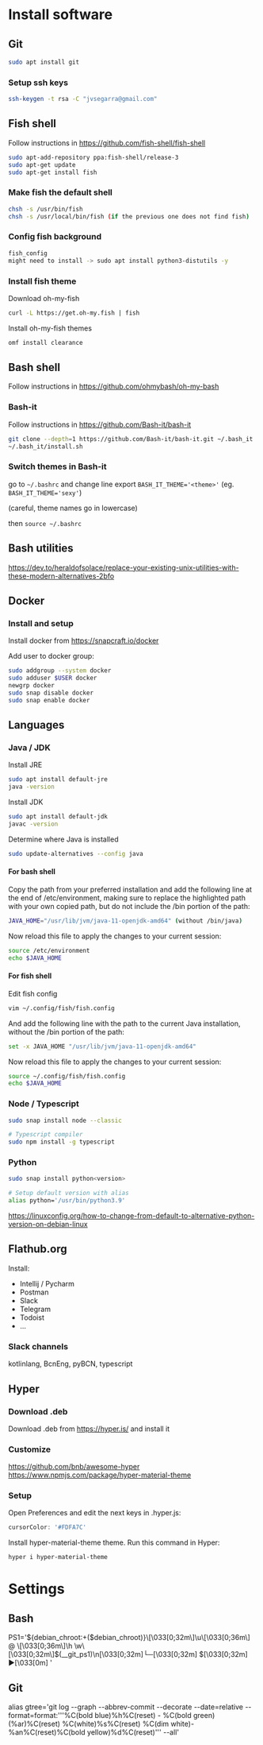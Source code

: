 # Install software
## Git
```bash
sudo apt install git
```

### Setup ssh keys
```bash
ssh-keygen -t rsa -C "jvsegarra@gmail.com"
```

## Fish shell
Follow instructions in <https://github.com/fish-shell/fish-shell>

```bash
sudo apt-add-repository ppa:fish-shell/release-3
sudo apt-get update
sudo apt-get install fish
```

### Make fish the default shell
```bash
chsh -s /usr/bin/fish
chsh -s /usr/local/bin/fish (if the previous one does not find fish)
```

### Config fish background
```bash
fish_config
might need to install -> sudo apt install python3-distutils -y 
```

### Install fish theme
Download oh-my-fish
```bash
curl -L https://get.oh-my.fish | fish
```

Install oh-my-fish themes
```bash
omf install clearance
```

## Bash shell
Follow instructions in <https://github.com/ohmybash/oh-my-bash>

### Bash-it
Follow instructions in <https://github.com/Bash-it/bash-it>

```bash
git clone --depth=1 https://github.com/Bash-it/bash-it.git ~/.bash_it
~/.bash_it/install.sh
```
### Switch themes in Bash-it
go to ```~/.bashrc``` and change line export ```BASH_IT_THEME='<theme>'``` (eg. ```BASH_IT_THEME='sexy'```)

(careful, theme names go in lowercase)

then ```source ~/.bashrc```

## Bash utilities
<https://dev.to/heraldofsolace/replace-your-existing-unix-utilities-with-these-modern-alternatives-2bfo>

## Docker
### Install and setup
Install docker from <https://snapcraft.io/docker>

Add user to docker group:
```bash
sudo addgroup --system docker
sudo adduser $USER docker
newgrp docker
sudo snap disable docker
sudo snap enable docker
```

## Languages
### Java / JDK
Install JRE
```bash
sudo apt install default-jre
java -version
```

Install JDK
```bash
sudo apt install default-jdk
javac -version
```

Determine where Java is installed
```bash
sudo update-alternatives --config java
```

#### For bash shell
Copy the path from your preferred installation and add the following line at the end of /etc/environment, making sure to replace the highlighted path with your own copied path, but do not include the /bin portion of the path:
```bash
JAVA_HOME="/usr/lib/jvm/java-11-openjdk-amd64" (without /bin/java)
```

Now reload this file to apply the changes to your current session:
```bash
source /etc/environment
echo $JAVA_HOME
```

#### For fish shell
Edit fish config
```bash
vim ~/.config/fish/fish.config
```

And add the following line with the path to the current Java installation, without the /bin portion of the path:
```bash
set -x JAVA_HOME "/usr/lib/jvm/java-11-openjdk-amd64"
```

Now reload this file to apply the changes to your current session:
```bash
source ~/.config/fish/fish.config
echo $JAVA_HOME
```

### Node / Typescript
```bash
sudo snap install node --classic

# Typescript compiler
sudo npm install -g typescript
```

### Python
```bash
sudo snap install python<version>

# Setup default version with alias
alias python='/usr/bin/python3.9'
```
https://linuxconfig.org/how-to-change-from-default-to-alternative-python-version-on-debian-linux

## Flathub.org
Install:
- Intellij / Pycharm
- Postman
- Slack
- Telegram
- Todoist
- ...

### Slack channels
kotlinlang, BcnEng, pyBCN, typescript

## Hyper
### Download .deb
Download .deb from <https://hyper.is/> and install it

### Customize
https://github.com/bnb/awesome-hyper
https://www.npmjs.com/package/hyper-material-theme

### Setup
Open Preferences and edit the next keys in .hyper.js:
```javascript
cursorColor: '#FDFA7C'
```
Install hyper-material-theme theme. Run this command in Hyper:
```bash
hyper i hyper-material-theme
```

# Settings
## Bash

PS1='${debian_chroot:+($debian_chroot)}\[\033[0;32m\]\u\[\033[0;36m\] @ \[\033[0;36m\]\h \w\[\033[0;32m\]$(__git_ps1)\n\[\033[0;32m\]└─\[\033[0;32m\] \$\[\033[0;32m\] ▶\[\033[0m\] '

## Git

alias gtree='git log --graph --abbrev-commit --decorate --date=relative --format=format:'\''%C(bold blue)%h%C(reset) - %C(bold green)(%ar)%C(reset) %C(white)%s%C(reset) %C(dim white)- %an%C(reset)%C(bold yellow)%d%C(reset)'\'' --all'
